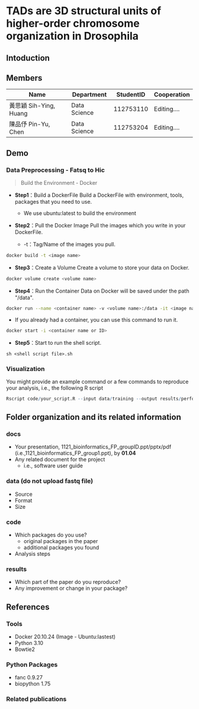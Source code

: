# TADs are 3D structural units of higher-order chromosome organization in Drosophila
## Intoduction


## Members
|Name  | Department   | StudentID     | Cooperation                     |
|----------------|----------|-----------|--------------------------------|
| 黃思穎 Sih-Ying, Huang | Data Science | 112753110 | Editing....                     |
| 陳品伃 Pin-Yu, Chen  |  Data Science | 112753204 |  Editing....            |

## Demo 
### Data Preprocessing - Fatsq to Hic
> Build the Environment - Docker
- **Step1**：Build a DockerFile
Build a DockerFile with environment, tools, packages that you need to use.
  - We use ubuntu:latest to build the environment

- **Step2**：Pull the Docker Image
Pull the images which you write in your DockerFile.
  - -t：Tag/Name of the images you pull.
```bash
docker build -t <image name>
```

- **Step3**：Create a Volume
Create a volume to store your data on Docker.
```bash
docker volume create <volume name>
```

- **Step4**：Run the Container
Data on Docker will be saved under the path "/data".
```bash
docker run --name <container name> -v <volume name>:/data -it <image name>
```

  - If you already had a container, you can use this command to run it.
```bash
docker start -i <container name or ID>
```

- **Step5**：Start to run the shell script.
```shell
sh <shell script file>.sh
```

### Visualization
You might provide an example command or a few commands to reproduce your analysis, i.e., the following R script
```R
Rscript code/your_script.R --input data/training --output results/performance.tsv
```

## Folder organization and its related information
### docs
* Your presentation, 1121_bioinformatics_FP_groupID.ppt/pptx/pdf (i.e.,1121_bioinformatics_FP_group1.ppt), by **01.04**
* Any related document for the project
  * i.e., software user guide

### data (do not upload fastq file)
* Source
* Format
* Size

### code
* Which packages do you use? 
  * original packages in the paper
  * additional packages you found
* Analysis steps

### results
* Which part of the paper do you reproduce?
* Any improvement or change in your package?

## References
### Tools
- Docker 20.10.24 (Image - Ubuntu:lastest)
- Python 3.10
- Bowtie2

### Python Packages
- fanc 0.9.27
- biopython 1.75

### Related publications
